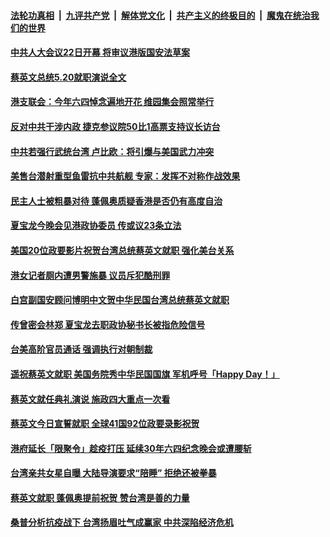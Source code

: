

####  [法轮功真相](../../../../basic/blob/master/README.md?t=05220101) &nbsp;|&nbsp; [九评共产党](../../../../9ping.md/blob/master/README.md?t=05220101) &nbsp;|&nbsp; [解体党文化](../../../../jtdwh.md/blob/master/README.md?t=05220101)  &nbsp;|&nbsp; [共产主义的终极目的](../../../../gczydzjmd.md/blob/master/README.md?t=05220101) &nbsp;|&nbsp; [魔鬼在统治我们的世界](../../../../mgztzwmdsj.md/blob/master/README.md?t=05220101) 

#### [中共人大会议22日开幕 将审议港版国安法草案 ](../pages/soh55/381403.md?t=05220101) 
#### [ 蔡英文总统5.20就职演说全文](../pages/soh55/381373.md?t=05220101) 
#### [港支联会：今年六四悼念遍地开花 维园集会照常举行](../pages/soh55/381379.md?t=05220101) 
#### [反对中共干涉内政 捷克参议院50比1高票支持议长访台](../pages/soh55/381259.md?t=05220101) 
#### [中共若强行武统台湾 卢比欧：将引爆与美国武力冲突](../pages/soh55/381244.md?t=05220101) 
#### [美售台潜射重型鱼雷抗中共航舰  专家：发挥不对称作战效果](../pages/soh55/381178.md?t=05220101) 
#### [民主人士被粗暴对待 蓬佩奥质疑香港是否仍有高度自治](../pages/soh55/381154.md?t=05220101) 
#### [夏宝龙今晚会见港政协委员 传或议23条立法](../pages/soh55/381151.md?t=05220101) 
#### [美国20位政要影片祝贺台湾总统蔡英文就职  强化美台关系](../pages/soh55/381172.md?t=05220101) 
#### [港女记者厕内遭男警施暴 议员斥犯酷刑罪](../pages/soh55/381070.md?t=05220101) 
#### [白宫副国安顾问博明中文贺中华民国台湾总统蔡英文就职](../pages/soh55/381004.md?t=05220101) 
#### [传曾密会林郑 夏宝龙去职政协秘书长被指危险信号](../pages/soh55/380890.md?t=05220101) 
#### [台美高阶官员通话 强调执行对朝制裁](../pages/soh55/380902.md?t=05220101) 
#### [遥祝蔡英文就职 美国务院秀中华民国国旗  军机呼号「Happy Day！」](../pages/soh55/380866.md?t=05220101) 
#### [蔡英文就任典礼演说 施政四大重点一次看](../pages/soh55/380806.md?t=05220101) 
#### [蔡英文今日宣誓就职 全球41国92位政要录影祝贺](../pages/soh55/380842.md?t=05220101) 
#### [港府延长「限聚令」趁疫打压 延续30年六四纪念晚会或遭腰斩](../pages/soh55/380809.md?t=05220101) 
#### [台湾亲共女星自曝 大陆导演要求“陪睡” 拒绝还被拳暴](../pages/soh55/380728.md?t=05220101) 
#### [蔡英文就职 蓬佩奥提前祝贺 赞台湾是善的力量](../pages/soh55/380602.md?t=05220101) 
#### [桑普分析抗疫战下 台湾扬眉吐气成赢家 中共深陷经济危机](../pages/soh55/380590.md?t=05220101) 
